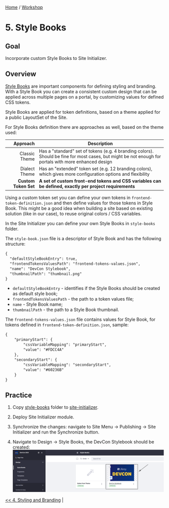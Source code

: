 [Home](../../../README.md) / [Workshop](../README.md) 

# 5. Style Books

## Goal 

Incorporate custom Style Books to Site Initializer.

## Overview

[Style Books](https://learn.liferay.com/w/dxp/site-building/site-appearance/style-books) are important components for defining styling and branding. With a Style Book you can create a consistent custom design that can be applied across multiple pages on a portal, by customizing values for defined CSS tokens.

Style Books are applied for token definitions, based on a theme applied for a public LayoutSet of the Site.

For Style Books definition there are approaches as well, based on the theme used:

|             Approach | Description                                                                                                                                           |
|---------------------:|-------------------------------------------------------------------------------------------------------------------------------------------------------|
|        Classic Theme | Has a "standard" set of tokens (e.g. 4 branding colors). Should be fine for most cases, but might be not enough for portals with more enhanced design |
|        Dialect Theme | Has an "extended" token set (e.g. 12 branding colors), which gives more configuration options and flexibility                                         |
| **Custom Token Set** | **A set of custom front-end tokens and CSS variables can be defined, exactly per project requirements**                                               |

Using a custom token set you can define your own tokens in `frontend-token-definition.json` and then define values for those tokens in Style Book.
This might be a good idea when building a site based on existing solution (like in our case), to reuse original colors / CSS variables. 

In the Site Initializer you can define your own Style Books in `style-books` folder.

The `style-book.json` file is a descriptor of Style Book and has the following structure:

    {
      "defaultStyleBookEntry": true,
      "frontendTokensValuesPath": "frontend-tokens-values.json",
      "name": "DevCon Stylebook",
      "thumbnailPath": "thumbnail.png"
    }

- `defaultStyleBookEntry` - identifies if the Style Books should be created as default style book;
- `frontendTokensValuesPath` - the path to a token values file;
- `name` - Style Book name;
- `thumbnailPath` - the path to a Style Book thumbnail.

The `frontend-tokens-values.json` file contains values for Style Book, for tokens defined in `frontend-token-definition.json`, sample:

    {
        "primaryStart": {
            "cssVariableMapping": "primaryStart",
            "value": "#FDCC4A"
        },
        "secondaryStart": {
            "cssVariableMapping": "secondaryStart",
            "value": "#60236B"
        }
    }


## Practice

1. Copy [style-books](../../../exercises/exercise-05/style-books) folder to [site-initializer](../../../modules/devcon-site-initializer/src/main/resources/site-initializer).

2. Deploy Site Initializer module.

3. Synchronize the changes: navigate to Site Menu → Publishing → Site Initializer and run the Synchronize button.

4. Navigate to Design → Style Books, the DevCon Stylebook should be created:
![01.png](images/01.png)

[<< 4. Styling and Branding](../04-styling-branding/README.md) | 